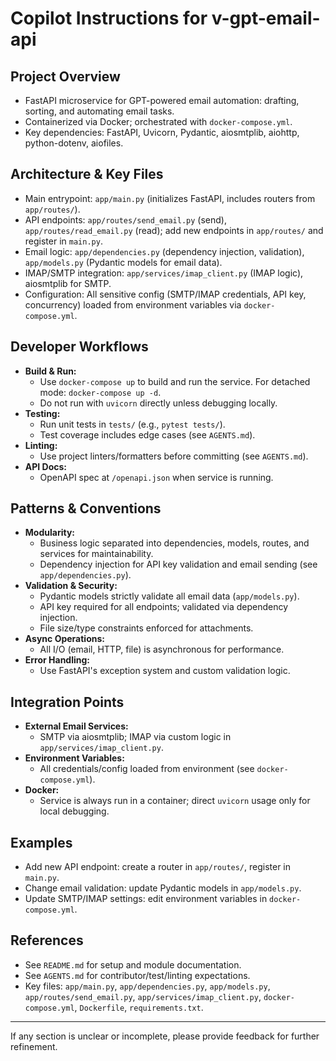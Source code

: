
# Copilot Instructions for v-gpt-email-api

## Project Overview
- FastAPI microservice for GPT-powered email automation: drafting, sorting, and automating email tasks.
- Containerized via Docker; orchestrated with `docker-compose.yml`.
- Key dependencies: FastAPI, Uvicorn, Pydantic, aiosmtplib, aiohttp, python-dotenv, aiofiles.

## Architecture & Key Files
- Main entrypoint: `app/main.py` (initializes FastAPI, includes routers from `app/routes/`).
- API endpoints: `app/routes/send_email.py` (send), `app/routes/read_email.py` (read); add new endpoints in `app/routes/` and register in `main.py`.
- Email logic: `app/dependencies.py` (dependency injection, validation), `app/models.py` (Pydantic models for email data).
- IMAP/SMTP integration: `app/services/imap_client.py` (IMAP logic), aiosmtplib for SMTP.
- Configuration: All sensitive config (SMTP/IMAP credentials, API key, concurrency) loaded from environment variables via `docker-compose.yml`.

## Developer Workflows
- **Build & Run:**
  - Use `docker-compose up` to build and run the service. For detached mode: `docker-compose up -d`.
  - Do not run with `uvicorn` directly unless debugging locally.
- **Testing:**
  - Run unit tests in `tests/` (e.g., `pytest tests/`).
  - Test coverage includes edge cases (see `AGENTS.md`).
- **Linting:**
  - Use project linters/formatters before committing (see `AGENTS.md`).
- **API Docs:**
  - OpenAPI spec at `/openapi.json` when service is running.

## Patterns & Conventions
- **Modularity:**
  - Business logic separated into dependencies, models, routes, and services for maintainability.
  - Dependency injection for API key validation and email sending (see `app/dependencies.py`).
- **Validation & Security:**
  - Pydantic models strictly validate all email data (`app/models.py`).
  - API key required for all endpoints; validated via dependency injection.
  - File size/type constraints enforced for attachments.
- **Async Operations:**
  - All I/O (email, HTTP, file) is asynchronous for performance.
- **Error Handling:**
  - Use FastAPI's exception system and custom validation logic.

## Integration Points
- **External Email Services:**
  - SMTP via aiosmtplib; IMAP via custom logic in `app/services/imap_client.py`.
- **Environment Variables:**
  - All credentials/config loaded from environment (see `docker-compose.yml`).
- **Docker:**
  - Service is always run in a container; direct `uvicorn` usage only for local debugging.

## Examples
- Add new API endpoint: create a router in `app/routes/`, register in `main.py`.
- Change email validation: update Pydantic models in `app/models.py`.
- Update SMTP/IMAP settings: edit environment variables in `docker-compose.yml`.

## References
- See `README.md` for setup and module documentation.
- See `AGENTS.md` for contributor/test/linting expectations.
- Key files: `app/main.py`, `app/dependencies.py`, `app/models.py`, `app/routes/send_email.py`, `app/services/imap_client.py`, `docker-compose.yml`, `Dockerfile`, `requirements.txt`.

---

If any section is unclear or incomplete, please provide feedback for further refinement.